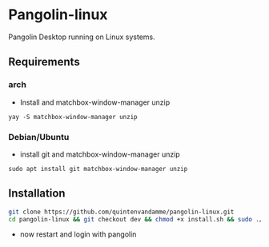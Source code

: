 # Pangolin-linux
Pangolin Desktop running on Linux systems.

## Requirements

### arch

- Install and matchbox-window-manager unzip
```
yay -S matchbox-window-manager unzip
```
### Debian/Ubuntu

- install git and matchbox-window-manager unzip
```
sudo apt install git matchbox-window-manager unzip
```

## Installation

```bash
git clone https://github.com/quintenvandamme/pangolin-linux.git
cd pangolin-linux && git checkout dev && chmod +x install.sh && sudo ./install.sh
```
- now restart and login with pangolin
